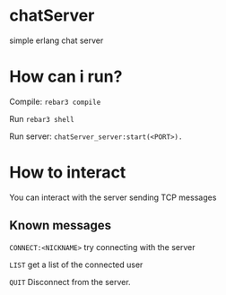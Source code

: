 # chatServer
simple erlang chat server

# How can i run?
Compile: `rebar3 compile`

Run `rebar3 shell`

Run server: `chatServer_server:start(<PORT>).`

# How to interact
You can interact with the server sending TCP messages

## Known messages
`CONNECT:<NICKNAME>` try connecting with the server

`LIST` get a list of the connected user

`QUIT` Disconnect from the server.